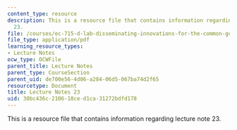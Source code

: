 ```yaml
---
content_type: resource
description: This is a resource file that contains information regarding lecture note
  23.
file: /courses/ec-715-d-lab-disseminating-innovations-for-the-common-good-spring-2007/30bc436c210618ced1ca31272bdfd178_MITEC_715S07_notes23.pdf
file_type: application/pdf
learning_resource_types:
- Lecture Notes
ocw_type: OCWFile
parent_title: Lecture Notes
parent_type: CourseSection
parent_uid: de700e56-4d06-a284-06d5-067ba74d2f65
resourcetype: Document
title: Lecture Notes 23
uid: 30bc436c-2106-18ce-d1ca-31272bdfd178
---
```

This is a resource file that contains information regarding lecture note 23.

